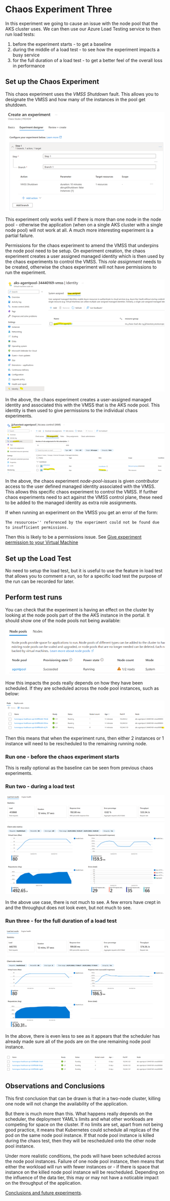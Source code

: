 # Chaos Experiment Three

In this experiment we going to cause an issue with the node pool that the AKS cluster uses. We can then use our Azure Load Testing service to then run load tests:

1. before the experiment starts - to get a baseline
2. during the middle of a load test - to see how the experiment impacts a busy service
3. for the full duration of a load test - to get a better feel of the overall loss in performance

## Set up the Chaos Experiment

This chaos experiment uses the *VMSS Shutdown* fault. This allows you to designate the VMSS and how many of the instances in the pool get shutdown. 

![alt text](Humongous.Healthcare/images/chaos-node-pool-experiment.png "Node pool experiment")

This experiment only works well if there is more than one node in the node pool - otherwise the application (when on a single AKS cluster with a single node pool) will not work at all. A much more interesting experiment is a partial failure.

Permissions for the chaos experiment to amend the VMSS that underpins the node pool need to be setup. On experiment creation, the chaos experiment creates a user assigned managed identity which is then used by the chaos experiments to control the VMSS. This *role assignment* needs to be created, otherwise the chaos experiment will not have permissions to run the experiment.

![alt text](Humongous.Healthcare/images/chaos-vmss-managed-identity.png "VMSS managed identity")

In the above, the chaos experiment creates a user-assigned managed identity and associated this with the VMSS that is the AKS node pool. This identity is then used to give permissions to the individual chaos experiments.

![alt text](Humongous.Healthcare/images/chaos-vmss-managed-identity-permissions.png "VMSS Managed identity permissions")

In the above, the chaos experiment *node-pool-issues* is given *contributor* access to the user defined managed identity associated with the VMSS. This allows this specific chaos experiment to control the VMSS. If further chaos experiments need to act against the VMSS control plane, these need to be added to the managed identity as extra role assignments.

If when running an experiment on the VMSS you get an error of the form:
```
The resources='' referenced by the experiment could not be found due to insufficient permissions.
```
Then this is likely to be a permissions issue. See [Give experiment permission to your Virtual Machine](https://learn.microsoft.com/en-us/azure/chaos-studio/chaos-studio-quickstart-azure-portal#give-experiment-permission-to-your-virtual-machine)


## Set up the Load Test 

No need to setup the load test, but it is useful to use the feature in load test that allows you to comment a run, so for a specific load test the purpose of the run can be recorded for later.

## Perform test runs

You can check that the experiment is having an effect on the cluster by looking at the node pools part of the the AKS instance in the portal. It should show one of the node pools not being available:

![alt text](Humongous.Healthcare/images/chaos-node-pool-failure.png "Node pool not ready")

How this impacts the pods really depends on how they have been scheduled. If they are scheduled across the node pool instances, such as below:

![alt text](Humongous.Healthcare/images/chaos-node-pool-pods-two-node.png "Pods across node pool")

Then this means that when the experiment runs, then either 2 instances or 1 instance will need to be rescheduled to the remaining running node.


### Run one - before the chaos experiment starts

This is really optional as the baseline can be seen from previous chaos experiments.


### Run two - during a load test

![alt text](Humongous.Healthcare/images/chaos-node-pool-fault-during-test.png "Node pool issue during test")

In the above use case, there is not much to see. A few errors have crept in and the throughput does not look even, but not much to see.


### Run three - for the full duration of a load test

![alt text](Humongous.Healthcare/images/chaos-node-pool-fault-before-test.png "Node pool issue before test")

In the above, there is even less to see as it appears that the scheduler has already made sure all of the pods are on the one remaining node pool instance.

![alt text](Humongous.Healthcare/images/chaos-node-pool-pods-one-node.png "pods on a single node pool instance")


## Observations and Conclusions

This first conclusion that can be drawn is that in a two-node cluster, killing one node will not change the availability of the application.

But there is much more than this. What happens really depends on the scheduler, the deployment YAML's limits and what other workloads are competing for space on the cluster. If no limits are set, apart from not being good practice, it means that Kubernetes could schedule all replicas of the pod on the same node pool instance. If that node pool instance is killed during the chaos test, then they will be rescheduled onto the other node pool instance. 

Under more realistic conditions, the pods will have been scheduled across the node pool instances. Failure of one node pool instance, then means that either the workload will run with fewer instances or - if there is space that instance on the killed node pool instance will be rescheduled. Depending on the influence of the data tier, this may or may not have a noticable impact on the throughput of the application.


[Conclusions and future experiments](conclusion-future.md).


